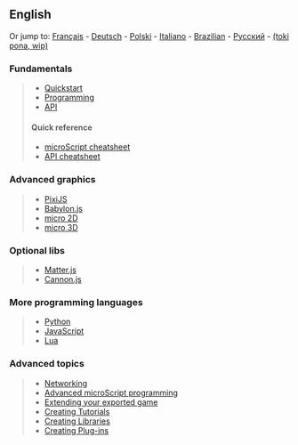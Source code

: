 ## English

Or jump to: [Français](https://github.com/pmgl/microstudio/wiki/fr-Home) -
[Deutsch](https://github.com/pmgl/microstudio/wiki/de-Home) -
[Polski](https://github.com/pmgl/microstudio/wiki/pl-Home) -
[Italiano](https://github.com/pmgl/microstudio/wiki/it-Home) -
[Brazilian](https://github.com/pmgl/microstudio/wiki/pt-Home) -
[Русский](https://github.com/pmgl/microstudio/wiki/ru-Home) -
[(toki pona, wip)](https://github.com/pmgl/microstudio/wiki/tp-Home)

### Fundamentals

> * [Quickstart](https://github.com/pmgl/microstudio/wiki/en-Quickstart)
> * [Programming](https://github.com/pmgl/microstudio/wiki/en-Programming)
> * [API](https://github.com/pmgl/microstudio/wiki/en-API)
> #### Quick reference
> * [microScript cheatsheet](https://github.com/pmgl/microstudio/wiki/en-microScript-cheatsheet)
> * [API cheatsheet](https://github.com/pmgl/microstudio/wiki/en-API-cheatsheet)

### Advanced graphics

> * [PixiJS](https://github.com/pmgl/microstudio/wiki/en-Pixi)
> * [Babylon.js](https://github.com/pmgl/microstudio/wiki/en-Babylon)
> * [micro 2D](https://github.com/pmgl/microstudio/wiki/en-M2D)
> * [micro 3D](https://github.com/pmgl/microstudio/wiki/en-M3D)

### Optional libs

> * [Matter.js](https://github.com/pmgl/microstudio/wiki/en-Matter)
> * [Cannon.js](https://github.com/pmgl/microstudio/wiki/en-Cannon)

### More programming languages

> * [Python](https://github.com/pmgl/microstudio/wiki/en-Python)
> * [JavaScript](https://github.com/pmgl/microstudio/wiki/en-JavaScript)
> * [Lua](https://github.com/pmgl/microstudio/wiki/en-Lua)

### Advanced topics

> * [Networking](https://github.com/pmgl/microstudio/wiki/en-Networking)
> * [Advanced microScript programming](https://github.com/pmgl/microstudio/wiki/en-Advanced-microScript)
> * [Extending your exported game](https://github.com/pmgl/microstudio/wiki/en-Extending-Exported-Game)
> * [Creating Tutorials](https://github.com/pmgl/microstudio/wiki/en-Creating-Tutorials)
> * [Creating Libraries](https://github.com/pmgl/microstudio/wiki/en-Creating-Libraries)
> * [Creating Plug-ins](https://github.com/pmgl/microstudio/wiki/en-Creating-Plugins)
